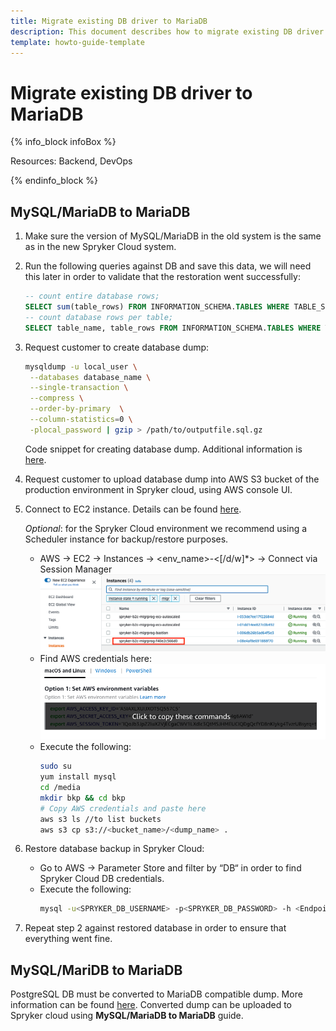 ```yaml
---
title: Migrate existing DB driver to MariaDB
description: This document describes how to migrate existing DB driver to MariaDB.
template: howto-guide-template
---
```


# Migrate existing DB driver to MariaDB

{% info_block infoBox %}

Resources: Backend, DevOps

{% endinfo_block %}

## MySQL/MariaDB to MariaDB

1. Make sure the version of MySQL/MariaDB in the old system is the same as in the new Spryker Cloud system.
2. Run the following queries against DB and save this data, we will need this later in order to validate that the
    restoration went successfully:
    ```sql
    -- count entire database rows;
    SELECT sum(table_rows) FROM INFORMATION_SCHEMA.TABLES WHERE TABLE_SCHEMA = '{DB_NAME}';
    -- count database rows per table;
    SELECT table_name, table_rows FROM INFORMATION_SCHEMA.TABLES WHERE TABLE_SCHEMA = '{DB_NAME}';
    ```
3. Request customer to create database dump:
    ```bash
    mysqldump -u local_user \
     --databases database_name \
     --single-transaction \
     --compress \
     --order-by-primary  \
     --column-statistics=0 \
     -plocal_password | gzip > /path/to/outputfile.sql.gz
    ```
   Code snippet for creating database dump. Additional information is [here](https://docs.aws.amazon.com/AmazonRDS/latest/UserGuide/MySQL.Procedural.Importing.SmallExisting.html).
4. Request customer to upload database dump into AWS S3 bucket of the production environment in Spryker cloud, using AWS console UI.
5. Connect to EC2 instance. Details can be found [here](https://docs.aws.amazon.com/AmazonRDS/latest/UserGuide/MySQL.Procedural.Importing.NonRDSRepl.html#MySQL.Procedural.Importing.Import.Database).

    *Optional*: for the Spryker Cloud environment we recommend using a Scheduler instance for backup/restore purposes.
    * AWS → EC2 → Instances → <env_name>-<[/d/w]*> → Connect via Session Manager
      ![Scheduler Container example](images/scheduler-container-example.png "Scheduler Container example")
    * Find AWS credentials here:
      ![AWS S3 credentials](images/aws-s3-credentials.png "AWS S3 credentials")
    * Execute the following:
      ```bash
      sudo su
      yum install mysql
      cd /media
      mkdir bkp && cd bkp
      # Copy AWS credentials and paste here
      aws s3 ls //to list buckets
      aws s3 cp s3://<bucket_name>/<dump_name> .
      ```
6. Restore database backup in Spryker Cloud:
    * Go to AWS → Parameter Store and filter by “DB“ in order to find Spryker Cloud DB credentials.
    * Execute the following:
      ```bash
      mysql -u<SPRYKER_DB_USERNAME> -p<SPRYKER_DB_PASSWORD> -h <Endpoint> <DB name> < <dump_name>.sql &
      ```
7. Repeat step 2 against restored database in order to ensure that everything went fine.

## MySQL/MariDB to MariaDB

PostgreSQL DB must be converted to MariaDB compatible dump. More information can be found [here](https://mariadb.com/kb/en/migrating-to-mariadb-from-postgresql/).
Converted dump can be uploaded to Spryker cloud using **MySQL/MariaDB to MariaDB** guide.

